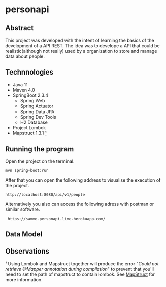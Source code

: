 # personapi

## Abstract

This project was developed with the intent of learning the basics of the development of a API REST.
The idea was to develope a API that could be realistic(although not really) used by a organization to store and manage data about people. 



## Technnologies
+ Java 11
+ Maven 4.0
+ SpringBoot 2.3.4
  + Spring Web
  + Spring Actuator
  + Spring Data JPA
  + Spring Dev Tools
  + H2 Database
+ Project Lombok
+ Mapstruct 1.3.1 [**¹**](#observations)

## Running the program

Open the project on the terminal.

```shell script
mvn spring-boot:run 
```

After that you can open the following address to visualise the execution of the project.

```
http://localhost:8080/api/v1/people
```

Alternatively you also can access the following adress with postman or similar software.

````
 https://samme-personapi-live.herokuapp.com/
````


## Data Model




## Observations

¹ Using Lombok and Mapstruct together will produce the error "<i>Could not retrieve @Mapper annotation during compilation</i>" to prevent that you'll need to set the path of mapstruct to contain lombok. See [MapStruct](https://mapstruct.org/faq/#Can-I-use-MapStruct-together-with-Project-Lombok) for more information.


